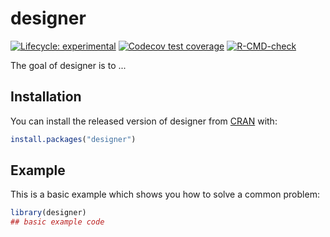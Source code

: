 
# designer

<!-- badges: start -->
[![Lifecycle: experimental](https://img.shields.io/badge/lifecycle-experimental-orange.svg)](https://lifecycle.r-lib.org/articles/stages.html#experimental)
[![Codecov test coverage](https://codecov.io/gh/ashbaldry/designer/branch/main/graph/badge.svg)](https://codecov.io/gh/ashbaldry/designer?branch=main)
[![R-CMD-check](https://github.com/ashbaldry/designer/workflows/R-CMD-check/badge.svg)](https://github.com/ashbaldry/designer/actions)
<!-- badges: end -->

The goal of designer is to ...

## Installation

You can install the released version of designer from [CRAN](https://CRAN.R-project.org) with:

``` r
install.packages("designer")
```

## Example

This is a basic example which shows you how to solve a common problem:

``` r
library(designer)
## basic example code
```

